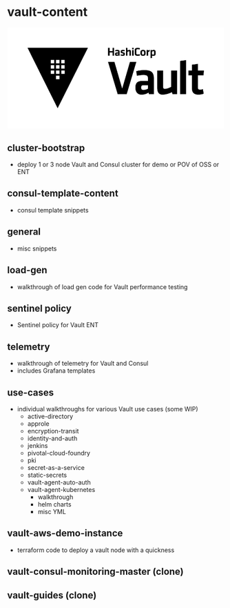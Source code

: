 # vault-content

![diagram](/images/Vault_PrimaryLogo_FullColor.png)

## cluster-bootstrap

- deploy 1 or 3 node Vault and Consul cluster for demo or POV of OSS or ENT

## consul-template-content

- consul template snippets

## general

- misc snippets

## load-gen

- walkthrough of load gen code for Vault performance testing

## sentinel policy

- Sentinel policy for Vault ENT

## telemetry

- walkthrough of telemetry for Vault and Consul
- includes Grafana templates

## use-cases

- individual walkthroughs for various Vault use cases (some WIP)
	- active-directory
	- approle
	- encryption-transit
	- identity-and-auth
	- jenkins
	- pivotal-cloud-foundry
	- pki
	- secret-as-a-service
	- static-secrets
	- vault-agent-auto-auth
	- vault-agent-kubernetes
		- walkthrough
		- helm charts
		- misc YML

## vault-aws-demo-instance

- terraform code to deploy a vault node with a quickness

## vault-consul-monitoring-master (clone)

## vault-guides (clone)
